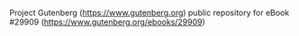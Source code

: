 Project Gutenberg (https://www.gutenberg.org) public repository for eBook #29909 (https://www.gutenberg.org/ebooks/29909)
